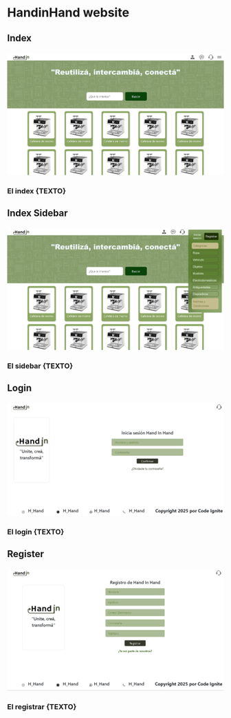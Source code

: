 # HandinHand website

## Index
### <img src='img/img-documentation/index.png'>
### El index {TEXTO}

## Index Sidebar
### <img src='img/img-documentation/index-sidebar-active.png'>
### El sidebar {TEXTO}

## Login
### <img src='img/img-documentation/login.png'>
### El login {TEXTO}

## Register
### <img src='img/img-documentation/registrar.png'>
### El registrar {TEXTO}